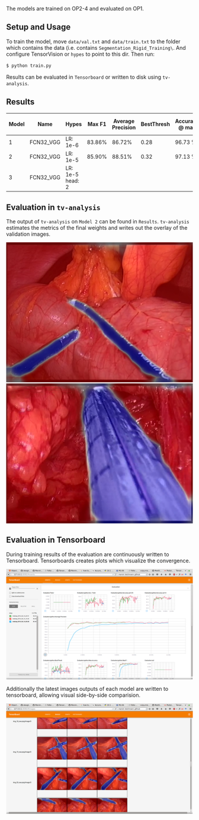 The models are trained on OP2-4 and evaluated on OP1.

## Setup and Usage

To train the model, move `data/val.txt` and `data/train.txt` to the folder which contains the data (i.e. contains `Segmentation_Rigid_Training\`. And configure TensorVision or `hypes` to point to this dir. Then run:

```bash
$ python train.py
```

Results can be evaluated in `Tensorboard` or written to disk using `tv-analysis`. 


## Results

| Model | Name | Hypes  | Max F1 | Average Precision | BestThresh   | Accuracy @ max | Thresh max. Acc.  | Accuracy @ 0.5 | Accuracy @ 0.25 | 
| ----- | ---------- | ---------------------|--------|---------| ------| ----------- | -----------  | -----------| ------------|
| 1     | FCN32_VGG  |  LR: 1e-6            | 83.86% |  86.72% | 0.28  | 96.73 %     | 0.38         |  96.65%    | 96.59 %     |
| 2     | FCN32_VGG  |  LR: 1e-5            | 85.90% |  88.51% | 0.32  | 97.13 %     | 0.42         |  97.11%    | 97.01 %     |
| 3     | FCN32_VGG  |  LR: 1e-5   head: 2  |        |         |       |             |              |            |             |

## Evaluation in `tv-analysis`

The output of `tv-analysis` on `Model 2` can be found in `Results`. `tv-analysis` estimates the metrics of the final weights and writes out the overlay of the validation images. 

![img_07_raw.png](Results/img_07_raw.png) ![img_40_raw.png](Results/img_40_raw.png)

## Evaluation in Tensorboard

During training results of the evaluation are continuously written to Tensorboard. Tensorboards creates plots which visualize the convergence.

![Plot of Learning Convergence](Results/tensorboard_plot.png)

Additionally the latest images outputs of each model are written to tensorboard, allowing visual side-by-side comparision.

![Tensorboard Visual Image Inspection](Results/tensorboard_images.png)



